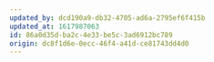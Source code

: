 ```yaml
---
updated_by: dcd190a9-db32-4705-ad6a-2795ef6f415b
updated_at: 1617987063
id: 86a0d35d-ba2c-4e33-be5c-3ad6912bc789
origin: dc8f1d6e-0ecc-46f4-a41d-ce81743dd4d0
---
```

